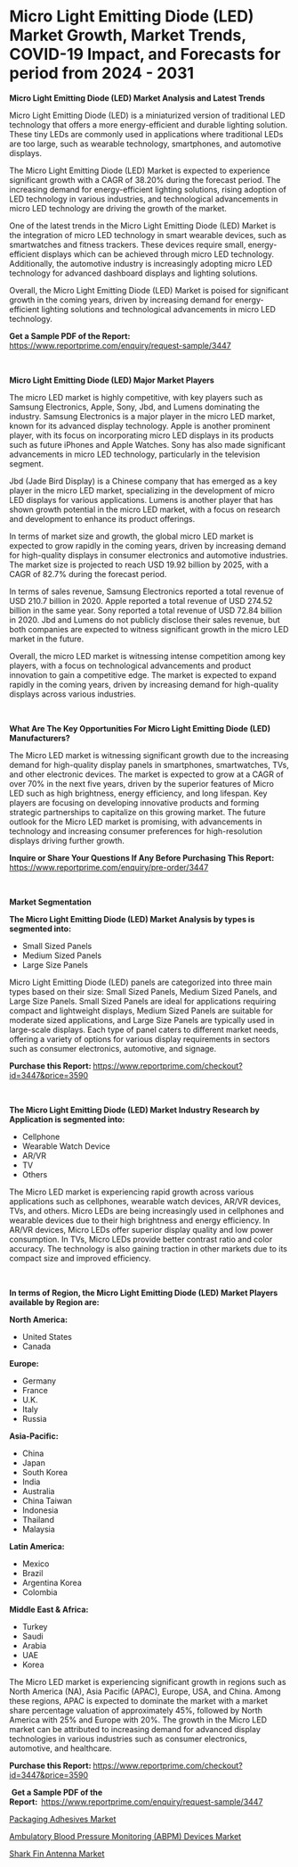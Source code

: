 <p><h1>Micro Light Emitting Diode (LED) Market Growth, Market Trends, COVID-19 Impact, and Forecasts for period from 2024 - 2031</h1></p><p><strong>Micro Light Emitting Diode (LED) Market Analysis and Latest Trends</strong></p>
<p><p>Micro Light Emitting Diode (LED) is a miniaturized version of traditional LED technology that offers a more energy-efficient and durable lighting solution. These tiny LEDs are commonly used in applications where traditional LEDs are too large, such as wearable technology, smartphones, and automotive displays.</p><p>The Micro Light Emitting Diode (LED) Market is expected to experience significant growth with a CAGR of 38.20% during the forecast period. The increasing demand for energy-efficient lighting solutions, rising adoption of LED technology in various industries, and technological advancements in micro LED technology are driving the growth of the market.</p><p>One of the latest trends in the Micro Light Emitting Diode (LED) Market is the integration of micro LED technology in smart wearable devices, such as smartwatches and fitness trackers. These devices require small, energy-efficient displays which can be achieved through micro LED technology. Additionally, the automotive industry is increasingly adopting micro LED technology for advanced dashboard displays and lighting solutions.</p><p>Overall, the Micro Light Emitting Diode (LED) Market is poised for significant growth in the coming years, driven by increasing demand for energy-efficient lighting solutions and technological advancements in micro LED technology.</p></p>
<p><strong>Get a Sample PDF of the Report:&nbsp;</strong> <a href="https://www.reportprime.com/enquiry/request-sample/3447">https://www.reportprime.com/enquiry/request-sample/3447</a></p>
<p>&nbsp;</p>
<p><strong>Micro Light Emitting Diode (LED) Major Market Players</strong></p>
<p><p>The micro LED market is highly competitive, with key players such as Samsung Electronics, Apple, Sony, Jbd, and Lumens dominating the industry. Samsung Electronics is a major player in the micro LED market, known for its advanced display technology. Apple is another prominent player, with its focus on incorporating micro LED displays in its products such as future iPhones and Apple Watches. Sony has also made significant advancements in micro LED technology, particularly in the television segment.</p><p>Jbd (Jade Bird Display) is a Chinese company that has emerged as a key player in the micro LED market, specializing in the development of micro LED displays for various applications. Lumens is another player that has shown growth potential in the micro LED market, with a focus on research and development to enhance its product offerings.</p><p>In terms of market size and growth, the global micro LED market is expected to grow rapidly in the coming years, driven by increasing demand for high-quality displays in consumer electronics and automotive industries. The market size is projected to reach USD 19.92 billion by 2025, with a CAGR of 82.7% during the forecast period.</p><p>In terms of sales revenue, Samsung Electronics reported a total revenue of USD 210.7 billion in 2020. Apple reported a total revenue of USD 274.52 billion in the same year. Sony reported a total revenue of USD 72.84 billion in 2020. Jbd and Lumens do not publicly disclose their sales revenue, but both companies are expected to witness significant growth in the micro LED market in the future.</p><p>Overall, the micro LED market is witnessing intense competition among key players, with a focus on technological advancements and product innovation to gain a competitive edge. The market is expected to expand rapidly in the coming years, driven by increasing demand for high-quality displays across various industries.</p></p>
<p>&nbsp;</p>
<p><strong>What Are The Key Opportunities For Micro Light Emitting Diode (LED) Manufacturers?</strong></p>
<p><p>The Micro LED market is witnessing significant growth due to the increasing demand for high-quality display panels in smartphones, smartwatches, TVs, and other electronic devices. The market is expected to grow at a CAGR of over 70% in the next five years, driven by the superior features of Micro LED such as high brightness, energy efficiency, and long lifespan. Key players are focusing on developing innovative products and forming strategic partnerships to capitalize on this growing market. The future outlook for the Micro LED market is promising, with advancements in technology and increasing consumer preferences for high-resolution displays driving further growth.</p></p>
<p><strong>Inquire or Share Your Questions If Any Before Purchasing This Report:</strong> <a href="https://www.reportprime.com/enquiry/pre-order/3447">https://www.reportprime.com/enquiry/pre-order/3447</a></p>
<p>&nbsp;</p>
<p><strong>Market Segmentation</strong></p>
<p><strong>The Micro Light Emitting Diode (LED) Market Analysis by types is segmented into:</strong></p>
<p><ul><li>Small Sized Panels</li><li>Medium Sized Panels</li><li>Large Size Panels</li></ul></p>
<p><p>Micro Light Emitting Diode (LED) panels are categorized into three main types based on their size: Small Sized Panels, Medium Sized Panels, and Large Size Panels. Small Sized Panels are ideal for applications requiring compact and lightweight displays, Medium Sized Panels are suitable for moderate sized applications, and Large Size Panels are typically used in large-scale displays. Each type of panel caters to different market needs, offering a variety of options for various display requirements in sectors such as consumer electronics, automotive, and signage.</p></p>
<p><strong>Purchase this Report:&nbsp;</strong><a href="https://www.reportprime.com/checkout?id=3447&price=3590">https://www.reportprime.com/checkout?id=3447&price=3590</a></p>
<p>&nbsp;</p>
<p><strong>The Micro Light Emitting Diode (LED) Market Industry Research by Application is segmented into:</strong></p>
<p><ul><li>Cellphone</li><li>Wearable Watch Device</li><li>AR/VR</li><li>TV</li><li>Others</li></ul></p>
<p><p>The Micro LED market is experiencing rapid growth across various applications such as cellphones, wearable watch devices, AR/VR devices, TVs, and others. Micro LEDs are being increasingly used in cellphones and wearable devices due to their high brightness and energy efficiency. In AR/VR devices, Micro LEDs offer superior display quality and low power consumption. In TVs, Micro LEDs provide better contrast ratio and color accuracy. The technology is also gaining traction in other markets due to its compact size and improved efficiency.</p></p>
<p>&nbsp;</p>
<p><strong>In terms of Region, the Micro Light Emitting Diode (LED) Market Players available by Region are:</strong></p>
<p>
    <p> <strong> North America: </strong>
        <ul>
            <li>United States</li>
            <li>Canada</li>
        </ul>
        </p> 
    <p> <strong> Europe: </strong>
        <ul>
            <li>Germany</li>
            <li>France</li>
            <li>U.K.</li>
            <li>Italy</li>
            <li>Russia</li>
        </ul>
        </p> 
    <p> <strong> Asia-Pacific: </strong>
        <ul>
            <li>China</li>
            <li>Japan</li>
            <li>South Korea</li>
            <li>India</li>
            <li>Australia</li>
            <li>China Taiwan</li>
            <li>Indonesia</li>
            <li>Thailand</li>
            <li>Malaysia</li>
        </ul>
        </p> 
    <p> <strong> Latin America: </strong>
        <ul>
            <li>Mexico</li>
            <li>Brazil</li>
            <li>Argentina Korea</li>
            <li>Colombia</li>
        </ul>
        </p> 
    <p> <strong> Middle East & Africa: </strong>
        <ul>
            <li>Turkey</li>
            <li>Saudi</li>
            <li>Arabia</li>
            <li>UAE</li>
            <li>Korea</li>
        </ul>
    </p>
    </p>
<p><p>The Micro LED market is experiencing significant growth in regions such as North America (NA), Asia Pacific (APAC), Europe, USA, and China. Among these regions, APAC is expected to dominate the market with a market share percentage valuation of approximately 45%, followed by North America with 25% and Europe with 20%. The growth in the Micro LED market can be attributed to increasing demand for advanced display technologies in various industries such as consumer electronics, automotive, and healthcare.</p></p>
<p><strong>Purchase this Report: </strong><a href="https://www.reportprime.com/checkout?id=3447&price=3590">https://www.reportprime.com/checkout?id=3447&price=3590</a></p>
<p>&nbsp;<strong>Get a Sample PDF of the Report:&nbsp;&nbsp;</strong><a href="https://www.reportprime.com/enquiry/request-sample/3447">https://www.reportprime.com/enquiry/request-sample/3447</a></p>
<p><strong></strong></p>
<p><p><a href="https://www.linkedin.com/pulse/packaging-adhesives-market-provides-comprehensive-analysis-n0hvc?trackingId=pmF0Gs44N3GCO9cezxIJyw%3D%3D">Packaging Adhesives Market</a></p><p><a href="https://www.linkedin.com/pulse/global-ambulatory-blood-pressure-monitoring-abpm-devices-market-wes8c?trackingId=Jbtu9xA1eN9yrsOIaItxFw%3D%3D">Ambulatory Blood Pressure Monitoring (ABPM) Devices Market</a></p><p><a href="https://www.linkedin.com/pulse/shark-fin-antenna-market-size-reflecting-forecast-till-2031-0g8nc?trackingId=qcm0cWo8MVkFapPr8smtEA%3D%3D">Shark Fin Antenna Market</a></p></p>